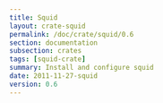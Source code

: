 ```yaml
---
title: Squid
layout: crate-squid
permalink: /doc/crate/squid/0.6
section: documentation
subsection: crates
tags: [squid-crate]
summary: Install and configure squid
date: 2011-11-27-squid
version: 0.6
---
```

